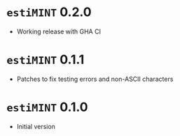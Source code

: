 # `estiMINT` 0.2.0

* Working release with GHA CI 

# `estiMINT` 0.1.1

* Patches to fix testing errors and non-ASCII characters

# `estiMINT` 0.1.0

* Initial version